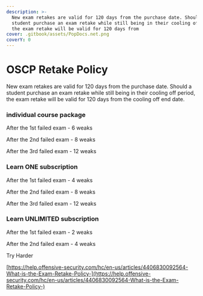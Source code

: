 ```yaml
---
description: >-
  New exam retakes are valid for 120 days from the purchase date. Should a
  student purchase an exam retake while still being in their cooling off period,
  the exam retake will be valid for 120 days from
cover: .gitbook/assets/PopDocs.net.png
coverY: 0
---
```


# OSCP Retake Policy

New exam retakes are valid for 120 days from the purchase date. Should a student purchase an exam retake while still being in their cooling off period, the exam retake will be valid for 120 days from the cooling off end date.

### individual course package

After the 1st failed exam - 6 weaks&#x20;

After the 2nd failed exam - 8 weaks&#x20;

After the 3rd failed exam - 12 weaks

### Learn ONE subscription

After the 1st failed exam - 4 weaks&#x20;

After the 2nd failed exam - 8 weaks&#x20;

After the 3rd failed exam - 12 weaks

### Learn UNLIMITED subscription

After the 1st failed exam - 2 weaks&#x20;

After the 2nd failed exam - 4 weaks&#x20;

Try Harder

[https://help.offensive-security.com/hc/en-us/articles/4406830092564-What-is-the-Exam-Retake-Policy-](https://help.offensive-security.com/hc/en-us/articles/4406830092564-What-is-the-Exam-Retake-Policy-)
